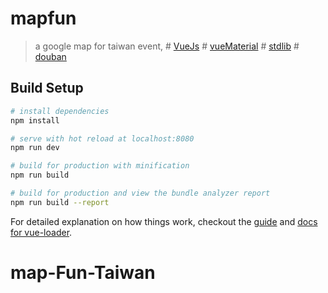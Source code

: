 # mapfun

> a google map for taiwan event,
    # [VueJs](https://vuejs.org/)
    # [vueMaterial](http://vuematerial.io/)
    # [stdlib](https://stdlib.com/)
    # [douban](https://developers.douban.com/wiki/?title=api_v2)

## Build Setup

``` bash
# install dependencies
npm install

# serve with hot reload at localhost:8080
npm run dev

# build for production with minification
npm run build

# build for production and view the bundle analyzer report
npm run build --report
```


For detailed explanation on how things work, checkout the [guide](http://vuejs-templates.github.io/webpack/) and [docs for vue-loader](http://vuejs.github.io/vue-loader).
# map-Fun-Taiwan

